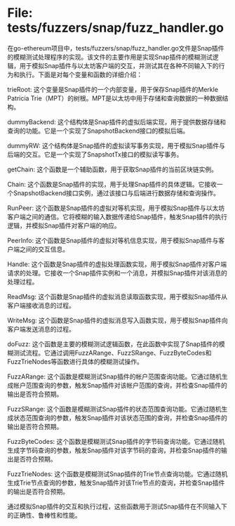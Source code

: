 # File: tests/fuzzers/snap/fuzz_handler.go

在go-ethereum项目中，tests/fuzzers/snap/fuzz_handler.go文件是Snap插件的模糊测试处理程序的实现。该文件的主要作用是实现Snap插件的模糊测试逻辑，用于模拟Snap插件与以太坊客户端的交互，并测试其在各种不同输入下的行为和执行。下面是对每个变量和函数的详细介绍：

trieRoot:
这个变量是Snap插件的一个内部变量，用于保存Snap插件的Merkle Patricia Trie（MPT）的树根。MPT是以太坊中用于存储和查询数据的一种数据结构。

dummyBackend:
这个结构体是Snap插件的虚拟后端实现，用于提供数据存储和查询的功能。它是一个实现了SnapshotBackend接口的模拟后端。

dummyRW:
这个结构体是Snap插件的虚拟读写事务实现，用于模拟Snap插件与后端的交互。它是一个实现了SnapshotTx接口的模拟读写事务。

getChain:
这个函数是一个辅助函数，用于获取Snap插件的当前区块链实例。

Chain:
这个函数是Snap插件的实现，用于处理Snap插件的具体逻辑。它接收一个SnapshotBackend接口实例，通过该接口与后端进行数据存储和查询操作。

RunPeer:
这个函数是Snap插件的虚拟对等机实现，用于模拟Snap插件与以太坊客户端之间的通信。它将模糊的输入数据传递给Snap插件，触发Snap插件的执行逻辑，并模拟Snap插件对客户端的响应。

PeerInfo:
这个函数是Snap插件的虚拟对等机信息实现，用于模拟Snap插件与客户端之间的交互信息。

Handle:
这个函数是Snap插件的虚拟处理函数实现，用于模拟Snap插件对客户端请求的处理。它接收一个Snap插件实例和一个消息，并模拟Snap插件对该消息的处理过程。

ReadMsg:
这个函数是Snap插件的虚拟消息读取函数实现，用于模拟Snap插件从客户端接收消息的过程。

WriteMsg:
这个函数是Snap插件的虚拟消息写入函数实现，用于模拟Snap插件向客户端发送消息的过程。

doFuzz:
这个函数是主要的模糊测试逻辑函数，在此函数中实现了Snap插件的模糊测试流程。它通过调用FuzzARange、FuzzSRange、FuzzByteCodes和FuzzTrieNodes等函数进行具体的模糊测试操作。

FuzzARange:
这个函数是模糊测试Snap插件的帐户范围查询功能。它通过随机生成帐户范围查询的参数，触发Snap插件对该帐户范围的查询，并检查Snap插件的输出是否符合预期。

FuzzSRange:
这个函数是模糊测试Snap插件的状态范围查询功能。它通过随机生成状态范围查询的参数，触发Snap插件对该状态范围的查询，并检查Snap插件的输出是否符合预期。

FuzzByteCodes:
这个函数是模糊测试Snap插件的字节码查询功能。它通过随机生成字节码查询的参数，触发Snap插件对该字节码的查询，并检查Snap插件的输出是否符合预期。

FuzzTrieNodes:
这个函数是模糊测试Snap插件的Trie节点查询功能。它通过随机生成Trie节点查询的参数，触发Snap插件对该Trie节点的查询，并检查Snap插件的输出是否符合预期。

通过模拟Snap插件的交互和执行过程，这些函数用于测试Snap插件在不同输入下的正确性、鲁棒性和性能。

